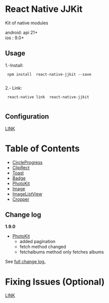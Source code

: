 # React Native JJKit

Kit of native modules

android: api 21+  
ios : 9.0+

## Usage


1.-Install:
```
 npm install  react-native-jjkit --save
	
```

2.- Link:
```
 react-native link  react-native-jjkit
	
```
## Configuration

[LINK](./readmes/config.md)

# Table of Contents

- [CircleProgress](./readmes/CircleProgress.md)
- [ClipRect](./readmes/ClipRect.md)
- [Toast](./readmes/toast.md)
- [Badge](./readmes/badge.md)
- [PhotoKit](./readmes/photokit.md)
- [Image](./readmes/image.md)
- [ImageListView](./readmes/imageListview.md)
- [Cropper](./readmes/cropper.md)

## Change log


**1.9.0**

- [PhotoKit](./readmes/photokit.md) 
     - added pagination
     - fetch method changed
     - fetchalbums method only fetches albums



See [full change log.](./readmes/changelog.md)

# Fixing Issues (Optional)


[LINK](./readmes/issues.md)
